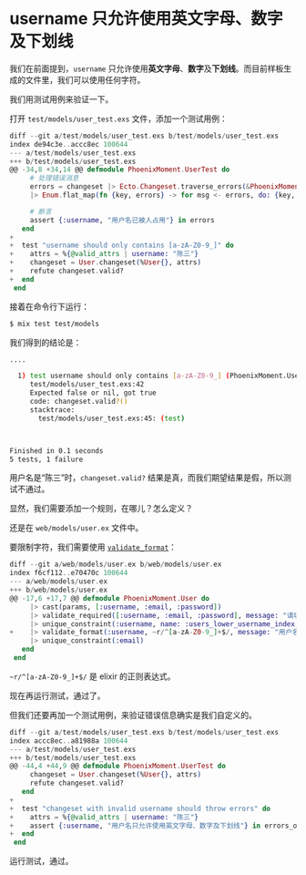# username 只允许使用英文字母、数字及下划线

我们在前面提到，`username` 只允许使用**英文字母**、**数字**及**下划线**。而目前样板生成的文件里，我们可以使用任何字符。

我们用测试用例来验证一下。

打开 `test/models/user_test.exs` 文件，添加一个测试用例：

```elixir
diff --git a/test/models/user_test.exs b/test/models/user_test.exs
index de94c3e..accc8ec 100644
--- a/test/models/user_test.exs
+++ b/test/models/user_test.exs
@@ -34,8 +34,14 @@ defmodule PhoenixMoment.UserTest do
     # 处理错误消息
     errors = changeset |> Ecto.Changeset.traverse_errors(&PhoenixMoment.ErrorHelpers.translate_error/1)
     |> Enum.flat_map(fn {key, errors} -> for msg <- errors, do: {key, msg} end)

     # 断言
     assert {:username, "用户名已被人占用"} in errors
   end
+
+  test "username should only contains [a-zA-Z0-9_]" do
+    attrs = %{@valid_attrs | username: "陈三"}
+    changeset = User.changeset(%User{}, attrs)
+    refute changeset.valid?
+  end
 end
```
接着在命令行下运行：

```bash
$ mix test test/models
```
我们得到的结论是：

```bash
....

  1) test username should only contains [a-zA-Z0-9_] (PhoenixMoment.UserTest)
     test/models/user_test.exs:42
     Expected false or nil, got true
     code: changeset.valid?()
     stacktrace:
       test/models/user_test.exs:45: (test)



Finished in 0.1 seconds
5 tests, 1 failure
```
用户名是“陈三”时，`changeset.valid?` 结果是真，而我们期望结果是假，所以测试不通过。

显然，我们需要添加一个规则，在哪儿？怎么定义？

还是在 `web/models/user.ex` 文件中。

要限制字符，我们需要使用 [`validate_format`](https://hexdocs.pm/ecto/Ecto.Changeset.html#validate_format/4)：

```elixir
diff --git a/web/models/user.ex b/web/models/user.ex
index f6cf112..e70470c 100644
--- a/web/models/user.ex
+++ b/web/models/user.ex
@@ -17,6 +17,7 @@ defmodule PhoenixMoment.User do
     |> cast(params, [:username, :email, :password])
     |> validate_required([:username, :email, :password], message: "请填写")
     |> unique_constraint(:username, name: :users_lower_username_index, message: "用户名已被人占用")
+    |> validate_format(:username, ~r/^[a-zA-Z0-9_]+$/, message: "用户名只允许使用英文字母、数字及下划线")
     |> unique_constraint(:email)
   end
 end
```
`~r/^[a-zA-Z0-9_]+$/` 是 elixir 的正则表达式。

现在再运行测试，通过了。

但我们还要再加一个测试用例，来验证错误信息确实是我们自定义的。

```elixir
diff --git a/test/models/user_test.exs b/test/models/user_test.exs
index accc8ec..a81988a 100644
--- a/test/models/user_test.exs
+++ b/test/models/user_test.exs
@@ -44,4 +44,9 @@ defmodule PhoenixMoment.UserTest do
     changeset = User.changeset(%User{}, attrs)
     refute changeset.valid?
   end
+
+  test "changeset with invalid username should throw errors" do
+    attrs = %{@valid_attrs | username: "陈三"}
+    assert {:username, "用户名只允许使用英文字母、数字及下划线"} in errors_on(%User{}, attrs)
+  end
 end
```

运行测试，通过。
